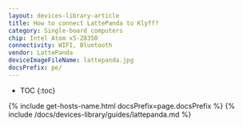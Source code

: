 ```yaml
---
layout: devices-library-article
title: How to connect LattePanda to Klyff?
category: Single-board computers
chip: Intel Atom x5-Z8350
connectivity: WIFI, Bluetooth
vendor: LattePanda
deviceImageFileName: lattepanda.jpg
docsPrefix: pe/
---
```



* TOC
{:toc}

{% include get-hosts-name.html docsPrefix=page.docsPrefix %}
{% include /docs/devices-library/guides/lattepanda.md %}